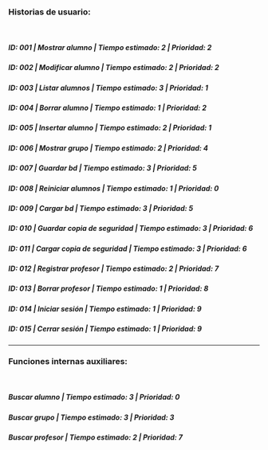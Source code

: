 ### **Historias de usuario:**
<br>

##### **ID:** 001 | **Mostrar alumno** | **Tiempo estimado:** 2 | **Prioridad:** 2

##### **ID:** 002 | **Modificar alumno** | **Tiempo estimado:** 2 | **Prioridad:** 2

##### **ID:** 003 | **Listar alumnos** | **Tiempo estimado:** 3 | **Prioridad:** 1

##### **ID:** 004 | **Borrar alumno** | **Tiempo estimado:** 1 | **Prioridad:** 2

##### **ID:** 005 | **Insertar alumno** | **Tiempo estimado:** 2 | **Prioridad:** 1

##### **ID:** 006 | **Mostrar grupo** | **Tiempo estimado:** 2 | **Prioridad:** 4

##### **ID:** 007 | **Guardar bd** | **Tiempo estimado:** 3 | **Prioridad:** 5

##### **ID:** 008 | **Reiniciar alumnos** | **Tiempo estimado:** 1 | **Prioridad:** 0

##### **ID:** 009 | **Cargar bd** | **Tiempo estimado:** 3 | **Prioridad:** 5

##### **ID:** 010 | **Guardar copia de seguridad** | **Tiempo estimado:** 3 | **Prioridad:** 6

##### **ID:** 011 | **Cargar copia de seguridad** | **Tiempo estimado:** 3 | **Prioridad:** 6

##### **ID:** 012 | **Registrar profesor** | **Tiempo estimado:** 2 | **Prioridad:** 7

##### **ID:** 013 | **Borrar profesor** | **Tiempo estimado:** 1 | **Prioridad:** 8

##### **ID:** 014 | **Iniciar sesión** | **Tiempo estimado:** 1 | **Prioridad:** 9

##### **ID:** 015 | **Cerrar sesión** | **Tiempo estimado:** 1 | **Prioridad:** 9

---

### **Funciones internas auxiliares:**
<br>

##### **Buscar alumno** | **Tiempo estimado:** 3 | **Prioridad:** 0

##### **Buscar grupo** | **Tiempo estimado:** 3 | **Prioridad:** 3

##### **Buscar profesor** |  **Tiempo estimado:** 2 | **Prioridad:** 7
